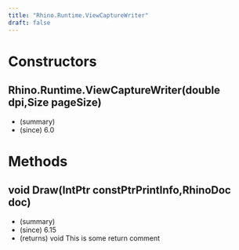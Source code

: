 ```yaml
---
title: "Rhino.Runtime.ViewCaptureWriter"
draft: false
---
```


# Constructors
## Rhino.Runtime.ViewCaptureWriter(double dpi,Size pageSize)
- (summary) 
- (since) 6.0
# Methods
## void Draw(IntPtr constPtrPrintInfo,RhinoDoc doc)
- (summary) 
- (since) 6.15
- (returns) void This is some return comment
